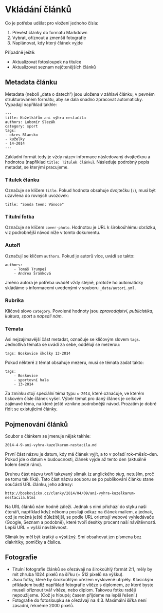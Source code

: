 # Vkládání článků

Co je potřeba udělat pro vložení jednoho čísla:

1. Převést články do formátu Markdown
2. Vybrat, oříznout a zmenšit fotografie
3. Naplánovat, kdy který článek vyjde

Případně ještě:

- Aktualizovat fotosloupek na titulce
- Aktualizovat seznam nejčtenějších článků

## Metadata článku

Metadata (neboli „data o datech“) jsou uložena v záhlaví článku, v pevném strukturovaném formátu, aby se dala snadno zpracovat automaticky. Vypadají například takhle:

    ---
    title: Kuželkářům ani výhra nestačila
    authors: Lubomír Slezák
    category: sport
    tags:
    - okres Blansko
    - kuželky
    - 14-2014
    ---

Základní formát tedy je vždy název informace následovaný dvojtečkou a hodnotou (například `title: Titulek článku`). Následuje podrobný popis metadat, se kterými pracujeme.

### Titulek článku

Označuje se klíčem `title`. Pokud hodnota obsahuje dvojtečku (`:`), musí být uzavřena do rovných uvozovek:

    title: "Sonda teen: Vánoce"

### Titulní fotka

Označuje se klíčem `cover-photo`. Hodnotou je URL k širokoúhlému obrázku, viz podrobnější návod níže v tomto dokumentu.

### Autoři

Označují se klíčem `authors`. Pokud je autorů více, uvádí se takto:

    authors:
        - Tomáš Trumpeš
        - Andrea Šrámková

Jméno autora je potřeba uvádět vždy stejně, protože ho automaticky skládáme s informacemi uvedenými v souboru `_data/autori.yml`.

### Rubrika

Klíčové slovo `category`. Povolené hodnoty jsou *zpravodajství*, *publicistika*, *kultura*, *sport* a *napsali nám*.

### Témata

Asi nejzajímavější část metadat, označuje se klíčovým slovem `tags`. Jednotlivá témata se uvádí za sebe, oddělují se mezerou:

    tags: Boskovice školky 13-2014

Pokud některé z témat obsahuje mezeru, musí se témata zadat takto:

    tags:
        - Boskovice
        - sportovní hala
        - 13-2014

Za zmínku stojí speciální téma typu `x-2014`, které označuje, ve kterém tiskovém čísle článek vyšel. Výběr témat pro daný článek je celkově zajímavé téma, na které ještě vznikne podrobnější návod. Prozatím je dobré řídit se existujícími články.

## Pojmenování článků

Soubor s článkem se jmenuje nějak takhle:

    2014-4-9-ani-vyhra-kuzelkarum-nestacila.md

První část názvu je datum, kdy má článek vyjít, a to v pořadí rok–měsíc–den. Pokud jde o datum v budoucnosti, článek vyjde až tento den (aktuálně kolem šesté ráno).

Druhou část názvu tvoří takzvaný slimák (z anglického *slug*, netuším, proč se tomu tak říká). Tato část názvu souboru se po publikování článku stane součástí URL článku, jeho adresy:

    http://boskovicko.cz/clanky/2014/04/09/ani-vyhra-kuzelkarum-nestacila.html

Na URL článků nám hodně záleží. Jednak s nimi přichází do styku naši čtenáři, například když někomu posílají odkaz na článek mailem, a jednak, což je možná ještě důležitější, se podle URL orientují webové vyhledávače (Google, Seznam a podobně), které tvoří desítky procent naší návštěvnosti. Lepší URL = vyšší návštěvnost.

Slimák by měl být krátký a výstižný. Smí obsahovat jen písmena bez diakritiky, pomlčky a číslice.

## Fotografie

* Titulní fotografie článků se ořezávají na širokoúhlý formát 2:1, měly by mít zhruba 1024 pixelů na šířku (= 512 pixelů na výšku).
* Jsou fotky, které by širokoúhlým ořezem vysloveně utrpěly. Klasickým příkladem budiž například fotografie vítěze s diplomem, ze které byste museli oříznout tvář vítěze, nebo diplom. Takovou fotku raději nepoužijeme. (Což je hloupé; časem přijdeme na lepší řešení.)
* Fotografie do fotosloupku se ořezávají na 4:3. Maximální šířka není zásadní, řekněme 2000 pixelů.